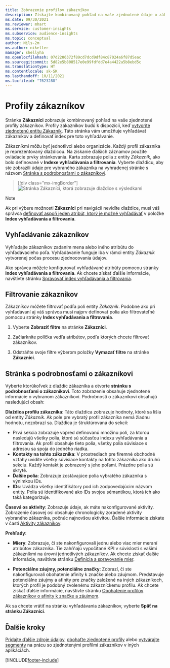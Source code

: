 ```yaml
---
title: Zobrazenie profilov zákazníkov
description: Získajte kombinovaný pohľad na vaše zjednotené údaje o zákazníkoch.
ms.date: 09/30/2021
ms.reviewer: mhart
ms.service: customer-insights
ms.subservice: audience-insights
ms.topic: conceptual
author: Nils-2m
ms.author: nikeller
manager: shellyha
ms.openlocfilehash: 07d2206372f89cd7dcd9df84c87024a6f87d5eac
ms.sourcegitcommit: 5d82e5b808517e0e99fdfdd7e4a4422a5b8ebd5c
ms.translationtype: HT
ms.contentlocale: sk-SK
ms.lasthandoff: 10/11/2021
ms.locfileid: "7623288"
---
```

# <a name="customer-profiles"></a>Profily zákazníkov

Stránka **Zákazníci** zobrazuje kombinovaný pohľad na vaše zjednotené profily zákazníkov. Profily zákazníkov budú k dispozícii, keď [vytvoríte zjednotenú entitu Zákazník](data-unification.md). Táto stránka vám umožňuje vyhľadávať zákazníkov a definovať index pre toto vyhľadávanie.

Zákazníkmi môžu byť jednotlivci alebo organizácie. Každý profil zákazníka je reprezentovaný dlaždicou. Na získanie ďalších záznamov použite ovládacie prvky stránkovania. Karta zobrazuje polia z entity *Zákazník*, ako bolo definované v **Indexe vyhľadávania a filtrovania**. Vyberte dlaždicu, aby ste zobrazili údaje pre vybraného zákazníka na vyhradenej stránke s názvom [Stránka s podrobnosťami o zákazníkovi](customer-profiles.md#customer-details-page).

> [!div class="mx-imgBorder"] 
> ![Stránka Zákazníci, ktorá zobrazuje dlaždice s výsledkami](media/customers-page-result-tiles-B2C.png "Stránka Zákazníci, ktorá zobrazuje dlaždice s výsledkami")

> [!NOTE]
> Ak pri výbere možnosti **Zákazníci** pri navigácii nevidíte dlaždice, musí váš správca [definovať aspoň jeden atribút, ktorý je možné vyhľadávať](search-filter-index.md) v položke **Index vyhľadávania a filtrovania**.

## <a name="search-for-customers"></a>Vyhľadávanie zákazníkov

Vyhľadajte zákazníkov zadaním mena alebo iného atribútu do vyhľadávacieho poľa. Vyhľadávanie funguje iba v rámci entity _Zákazník_ vytvorenej počas procesu zjednocovania údajov.

Ako správca môžete konfigurovať vyhľadávané atribúty pomocou stránky **Index vyhľadávania a filtrovania**. Ak chcete získať ďalšie informácie, navštívte stránku [Spravovať index vyhľadávania a filtrovania](search-filter-index.md).

## <a name="filter-customers"></a>Filtrovanie zákazníkov

Zákazníkov môžete filtrovať podľa polí entity _Zákazník_. Podobne ako pri vyhľadávaní aj váš správca musí najprv definovať polia ako filtrovateľné pomocou stránky **Index vyhľadávania a filtrovania**.

1. Vyberte **Zobraziť filtre** na stránke **Zákazníci**.

1. Začiarknite políčka vedľa atribútov, podľa ktorých chcete filtrovať zákazníkov.

1. Odstráňte svoje filtre výberom položky **Vymazať filtre** na stránke **Zákazníci**.

## <a name="customer-details-page"></a>Stránka s podrobnosťami o zákazníkovi

Vyberte ktorúkoľvek z dlaždíc zákazníka a otvorte **stránku s podrobnosťami o zákazníkovi**. Toto zobrazenie obsahuje zjednotené informácie o vybranom zákazníkovi. Podrobnosti o zákazníkovi obsahujú nasledujúci obsah:

**Dlaždica profilu zákazníka**: Táto dlaždica zobrazuje hodnoty, ktoré sa líšia od entity _Zákazník_. Ak pole pre vybratý profil zákazníka nemá žiadnu hodnotu, nezobrazí sa. Dlaždica je štruktúrovaná do sekcií:  
  - Prvá sekcia zobrazuje vopred definovanú množinu polí, za ktorou nasledujú všetky polia, ktoré sú súčasťou indexu vyhľadávania a filtrovania. Ak profil obsahuje tieto polia, všetky polia súvisiace s adresou sa spoja do jedného riadka. 
  - **Kontakty na tohto zákazníka**: V prostrediach pre firemné obchodné vzťahy uvidíte všetky súvisiace kontakty na tohto zákazníka ako druhú sekciu. Každý kontakt je zobrazený s jeho poľami. Prázdne polia sú skryté.
  - **Ďalšie polia**: Zobrazuje zostávajúce polia vybratého zákazníka s výnimkou IDs. 
  - **IDs**: Uvádza všetky identifikátory pod ich zodpovedajúcim názvom entity. Polia sú identifikované ako IDs svojou sémantikou, ktorá ich ako taká kategorizuje.

**Časová os aktivity**: Zobrazuje údaje, ak máte nakonfigurované aktivity. Zobrazenie časovej osi obsahuje chronologicky zoradené aktivity vybraného zákazníka, počnúc najnovšou aktivitou. Ďalšie informácie získate v časti [Aktivity zákazníkov](activities.md).

**Prehľady**:  
  - **Miery**: Zobrazuje, či ste nakonfigurovali jednu alebo viac mier meraní atribútov zákazníka. Tie zahŕňajú vypočítané KPI v súvislosti s vašimi zákazníkmi na úrovni jednotlivých zákazníkov. Ak chcete získať ďalšie informácie, navštívte stránku [Definícia a spravovanie mier](measures.md).

  - **Potenciálne záujmy, potenciálne značky**: Zobrazí, či ste nakonfigurovali obohatenie afinity k značke alebo záujmom. Predstavuje potenciálne záujmy a afinity pre značky založené na iných zákazníkoch, ktorých profil je podobný zvolenému zákazníckemu profilu. Ak chcete získať ďalšie informácie, navštívte stránku [Obohatenie profilov zákazníkov o afinity k značke a záujmom](enrichment-microsoft.md).

Ak sa chcete vrátiť na stránku vyhľadávania zákazníkov, vyberte **Späť na stránku Zákazníci**.

## <a name="next-steps"></a>Ďalšie kroky

[Pridajte ďalšie zdroje údajov](data-sources.md), [obohaťte zjednotené profily](enrichment-hub.md) alebo [vytvárajte segmenty](segments.md) na prácu so zjednotenými profilmi zákazníkov v iných aplikáciách.


[!INCLUDE[footer-include](../includes/footer-banner.md)]
